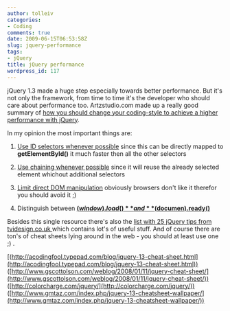 ```yaml
---
author: tolleiv
categories:
- Coding
comments: true
date: 2009-06-15T06:53:58Z
slug: jquery-performance
tags:
- jQuery
title: jQuery performance
wordpress_id: 117
---
```


jQuery 1.3 made a huge step especially towards better performance. But it's not only the framework, from time to time it's the developer who should care about performance too. Artzstudio.com made up a really good summary of [how you should change your coding-style to achieve a higher performance with jQuery](http://www.artzstudio.com/2009/04/jquery-performance-rules/).

In my opinion the most important things are:



	
  1. [Use ID selectors whenever possible](http://www.artzstudio.com/2009/04/jquery-performance-rules/#descend-from-id) since this can be directly mapped to **getElementById()** it much faster then all the other selectors

	
  2. [Use chaining whenever possible](http://www.artzstudio.com/2009/04/jquery-performance-rules/#harness-chaining) since it will reuse the already selected element whichout additional selectors

	
  3. [Limit direct DOM manipulation](http://www.artzstudio.com/2009/04/jquery-performance-rules/#limit-dom-manipulation) obviously browsers don't like it therefor you should avoid it ;)

	
  4. Distinguish between [**$(window).load()** and **$(documen).ready()**](http://www.artzstudio.com/2009/04/jquery-performance-rules/#defer-to-window-load)


Besides this single resource there's also the [list with 25 jQuery tips from tvidesign.co.uk ](http://www.tvidesign.co.uk/blog/improve-your-jquery-25-excellent-tips.aspx)which contains lot's of useful stuff. And of course there are ton's of cheat sheets lying around in the web - you should at least use one ;) .

[(http://acodingfool.typepad.com/blog/jquery-13-cheat-sheet.html](http://acodingfool.typepad.com/blog/jquery-13-cheat-sheet.html))
([http://www.gscottolson.com/weblog/2008/01/11/jquery-cheat-sheet/](http://www.gscottolson.com/weblog/2008/01/11/jquery-cheat-sheet/))
([http://colorcharge.com/jquery/](http://colorcharge.com/jquery/))
([http://www.gmtaz.com/index.php/jquery-13-cheatsheet-wallpaper/](http://www.gmtaz.com/index.php/jquery-13-cheatsheet-wallpaper/))
